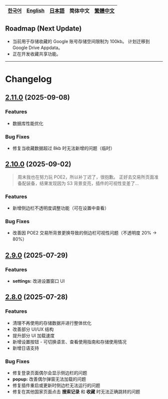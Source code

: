 | [한국어](../ko/notice.md) | [English](../en/notice.md) | [日本語](../ja/notice.md) | **简体中文** | [繁體中文](../zh-tw/notice.md) |
|---|---|---|---|---|

## Roadmap (Next Update)

- 当前用于存储收藏的 Google 账号存储空间限制为 100kb。
计划迁移到 Google Drive Appdata。
- 正在开发收藏共享功能。

---

# Changelog

## [2.11.0](https://github.com/NERDHEAD-lab/POE2-Trade-Butler/compare/2.10.0...2.11.0) (2025-09-08)

### Features

- 数据库性能优化

### Bug Fixes

- 修复当收藏数据超过 8kb 时无法新增的问题（临时）

## [2.10.0](https://github.com/NERDHEAD-lab/POE2-Trade-Butler/compare/2.9.0...2.10.0) (2025-09-02)

> 周末我也在努力玩 POE2，所以补丁迟了，很抱歉。
正好去交易所页面准备配装备，结果发现因为 S3 背景变亮，插件的可视性变差了...
> 

### Features

- 新增侧边栏不透明度调整功能（可在设置中查看）

### Bug Fixes

- 改善因 POE2 交易所背景更换导致的侧边栏可视性问题（不透明度 20% -> 80%）

## [2.9.0](https://github.com/NERDHEAD-lab/POE2-Trade-Butler/compare/2.8.0...2.9.0) (2025-07-29)

### Features

- **settings:** 改进设置窗口 UI

## [2.8.0](https://github.com/NERDHEAD-lab/POE2-Trade-Butler/compare/2.7.0...2.8.0) (2025-07-28)

### Features

- 清理不再使用的存储数据并进行整体优化
- 改善部分 UI/UX 结构
- 提升部分 UI 加载速度
- 新增设置按钮 - 可切换语言、查看使用指南和存储使用情况
- 新增日语支持

### Bug Fixes

- 修复登录页面偶尔会显示侧边栏的问题
- **popup:** 改善偶尔弹窗无法加载的问题
- 修复插件重启或更新时侧边栏无法运行的问题
- 修复在其他国家页面点击 **搜索记录** 和 **收藏** 时无法正确跳转的问题